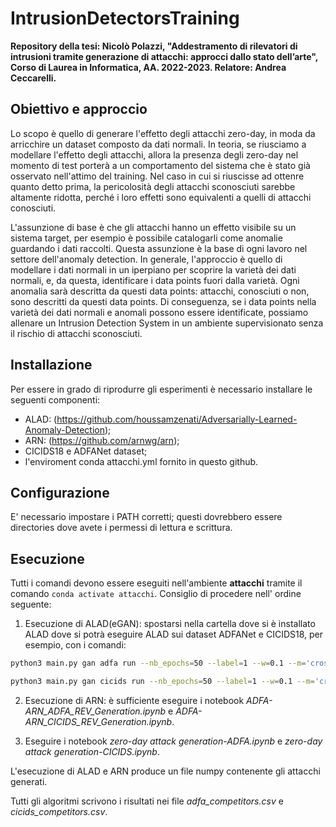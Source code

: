 # IntrusionDetectorsTraining

**Repository  della tesi: Nicolò Polazzi, "Addestramento di rilevatori di intrusioni tramite generazione di attacchi: approcci dallo stato dell’arte", Corso di Laurea in Informatica, AA. 2022-2023. Relatore: Andrea Ceccarelli.**

## Obiettivo e approccio

Lo scopo è quello di generare l'effetto degli attacchi zero-day, in moda da arricchire un dataset composto da dati normali. In teoria, se riusciamo a modellare l'effetto degli attacchi, allora la presenza degli zero-day nel momento di test porterà a un comportamento del sistema che  è stato già osservato nell'attimo del training. Nel caso in cui si riuscisse ad ottenre quanto detto prima, la pericolosità degli attacchi sconosciuti sarebbe altamente ridotta, perché i loro effetti sono equivalenti a quelli di attacchi conosciuti.

L'assunzione di base è che gli attacchi hanno un effetto visibile su un sistema target, per esempio è possibile catalogarli come anomalie guardando i dati raccolti. Questa assunzione è la base di ogni lavoro nel settore dell'anomaly detection.
In generale, l'approccio è quello di modellare i dati normali in un iperpiano per scoprire la varietà dei dati normali, e, da questa, identificare i data points fuori dalla varietà. Ogni anomalia sarà descritta da questi data points: attacchi, conosciuti o non, sono descritti da questi data points.
Di conseguenza, se i data points nella varietà dei dati normali e anomali possono essere identificate, possiamo allenare un Intrusion Detection System in un ambiente supervisionato senza il rischio di attacchi sconosciuti.

## Installazione

Per essere in grado di riprodurre gli esperimenti è necessario installare le seguenti componenti:

- ALAD: (https://github.com/houssamzenati/Adversarially-Learned-Anomaly-Detection);
- ARN: (https://github.com/arnwg/arn);
- CICIDS18 e ADFANet dataset;
- l'enviroment conda attacchi.yml fornito in questo github.

## Configurazione

E' necessario impostare i PATH corretti; questi dovrebbero essere directories dove avete i permessi di lettura e scrittura.

## Esecuzione

Tutti i comandi devono essere eseguiti nell'ambiente **attacchi** tramite il comando `conda activate attacchi`.
Consiglio di procedere nell' ordine seguente:

1. Esecuzione di ALAD(eGAN): spostarsi nella cartella dove si è installato ALAD dove si potrà eseguire ALAD sui dataset ADFANet e CICIDS18, per esempio, con i comandi:
```bash
python3 main.py gan adfa run --nb_epochs=50 --label=1 --w=0.1 --m='cross-e' --d=2 --rd=42
```
```bash
python3 main.py gan cicids run --nb_epochs=50 --label=1 --w=0.1 --m='cross-e' --d=2 --rd=42
```

2. Esecuzione di ARN: è sufficiente eseguire i notebook *ADFA-ARN_ADFA_REV_Generation.ipynb* e *ADFA-ARN_CICIDS_REV_Generation.ipynb*.


3. Eseguire i notebook *zero-day attack generation-ADFA.ipynb* e *zero-day attack generation-CICIDS.ipynb*.

L'esecuzione di ALAD e ARN produce un file numpy contenente gli attacchi generati.

Tutti gli algoritmi scrivono i risultati nei file *adfa_competitors.csv* e *cicids_competitors.csv*.